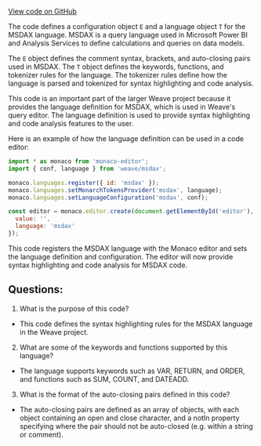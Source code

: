 [View code on GitHub](https://github.com/wandb/weave/weave/frontend/assets/msdax.52f24b3b.js)

The code defines a configuration object `E` and a language object `T` for the MSDAX language. MSDAX is a query language used in Microsoft Power BI and Analysis Services to define calculations and queries on data models. 

The `E` object defines the comment syntax, brackets, and auto-closing pairs used in MSDAX. The `T` object defines the keywords, functions, and tokenizer rules for the language. The tokenizer rules define how the language is parsed and tokenized for syntax highlighting and code analysis. 

This code is an important part of the larger Weave project because it provides the language definition for MSDAX, which is used in Weave's query editor. The language definition is used to provide syntax highlighting and code analysis features to the user. 

Here is an example of how the language definition can be used in a code editor:

```javascript
import * as monaco from 'monaco-editor';
import { conf, language } from 'weave/msdax';

monaco.languages.register({ id: 'msdax' });
monaco.languages.setMonarchTokensProvider('msdax', language);
monaco.languages.setLanguageConfiguration('msdax', conf);

const editor = monaco.editor.create(document.getElementById('editor'), {
  value: '',
  language: 'msdax'
});
```

This code registers the MSDAX language with the Monaco editor and sets the language definition and configuration. The editor will now provide syntax highlighting and code analysis for MSDAX code.
## Questions: 
 1. What is the purpose of this code?
- This code defines the syntax highlighting rules for the MSDAX language in the Weave project.

2. What are some of the keywords and functions supported by this language?
- The language supports keywords such as VAR, RETURN, and ORDER, and functions such as SUM, COUNT, and DATEADD.

3. What is the format of the auto-closing pairs defined in this code?
- The auto-closing pairs are defined as an array of objects, with each object containing an open and close character, and a notIn property specifying where the pair should not be auto-closed (e.g. within a string or comment).
